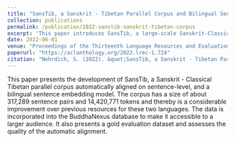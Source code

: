 ```yaml
---
title: "SansTib, a Sanskrit - Tibetan Parallel Corpus and Bilingual Sentence Embedding Model"
collection: publications
permalink: /publication/2022-sanstib-sanskrit-tibetan-corpus
excerpt: 'This paper introduces SansTib, a large-scale Sanskrit-Classical Tibetan parallel corpus with 317,289 automatically aligned sentence pairs. It also presents a bilingual sentence embedding model and evaluates the quality of the automatic alignment using a gold evaluation dataset.'
date: 2022-06-01
venue: "Proceedings of the Thirteenth Language Resources and Evaluation Conference"
paperurl: "https://aclanthology.org/2022.lrec-1.724"
citation: "Nehrdich, S. (2022). &quot;SansTib, a Sanskrit - Tibetan Parallel Corpus and Bilingual Sentence Embedding Model.&quot; In <i>Proceedings of the Thirteenth Language Resources and Evaluation Conference</i>, pages 6728-6734, Marseille, France. European Language Resources Association."
---
```


This paper presents the development of SansTib, a Sanskrit - Classical Tibetan parallel corpus automatically aligned on sentence-level, and a bilingual sentence embedding model. The corpus has a size of about 317,289 sentence pairs and 14,420,771 tokens and thereby is a considerable improvement over previous resources for these two languages. The data is incorporated into the BuddhaNexus database to make it accessible to a larger audience. It also presents a gold evaluation dataset and assesses the quality of the automatic alignment.